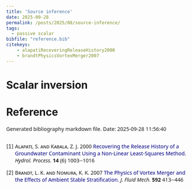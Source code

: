 ```yaml
---
title: 'Source inference'
date: 2025-09-28
permalink: /posts/2025/08/source-inference/
tags:
  - passive scalar
bibfile: "reference.bib"
citekeys:
    - alapatiRecoveringReleaseHistory2000
    - brandtPhysicsVortexMerger2007
---
```


<head>
    <link rel="stylesheet" type="text/css" href="https://tikzjax.com/v1/fonts.css">
    <script src="https://tikzjax.com/v1/tikzjax.js"></script>
</head>


# Scalar inversion



<!-- BEGIN:references -->
<style>
p {
  font-family: sans;
}
a:link {
  color: navy; 
  background-color: transparent; 
  text-decoration: none;
}
ol {
columns:1;
}
ol > li::marker {
content:"["counter(list-item) "] ";
}
</style>

# Reference
Generated bibliography markdown file. Date: 2025-09-28 11:56:40
1. <p id="alapatiRecoveringReleaseHistory2000"> <span style="font-variant: small-caps"> Alapati, S. and Kabala, Z. J. </span> 2000  <a href="https://doi.org/10.1002/(SICI)1099-1085(20000430)14:6<1003::AID-HYP981>3.0.CO;2-W"> Recovering the Release History of a Groundwater Contaminant Using a Non-Linear Least-Squares Method. </a> <i> Hydrol. Process.</i> <b> 14 </b> (6) 1003--1016</p>

1. <p id="brandtPhysicsVortexMerger2007"> <span style="font-variant: small-caps"> Brandt, L. K. and Nomura, K. K. </span> 2007  <a href="https://doi.org/10.1017/S0022112007008671"> The Physics of Vortex Merger and the Effects of Ambient Stable Stratification. </a> <i> J. Fluid Mech.</i> <b> 592 </b> 413--446</p>

<!-- END:references -->
